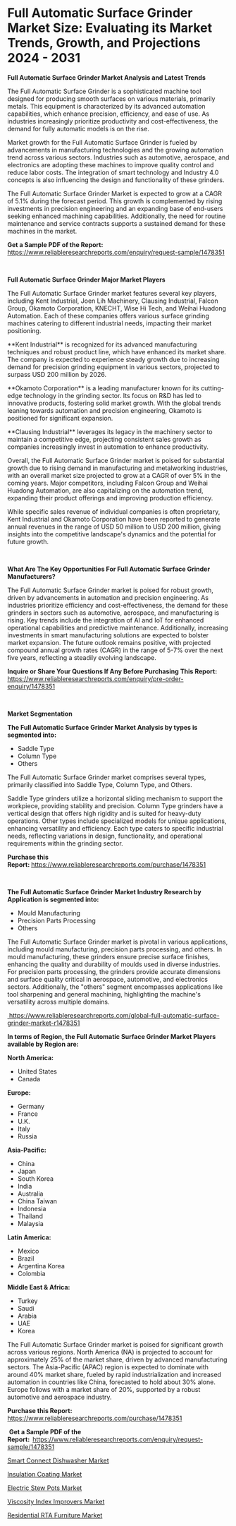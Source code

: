 <p><h1>Full Automatic Surface Grinder Market Size: Evaluating its Market Trends, Growth, and Projections 2024 - 2031</h1></p><p><strong>Full Automatic Surface Grinder Market Analysis and Latest Trends</strong></p>
<p><p>The Full Automatic Surface Grinder is a sophisticated machine tool designed for producing smooth surfaces on various materials, primarily metals. This equipment is characterized by its advanced automation capabilities, which enhance precision, efficiency, and ease of use. As industries increasingly prioritize productivity and cost-effectiveness, the demand for fully automatic models is on the rise.</p><p>Market growth for the Full Automatic Surface Grinder is fueled by advancements in manufacturing technologies and the growing automation trend across various sectors. Industries such as automotive, aerospace, and electronics are adopting these machines to improve quality control and reduce labor costs. The integration of smart technology and Industry 4.0 concepts is also influencing the design and functionality of these grinders.</p><p>The Full Automatic Surface Grinder Market is expected to grow at a CAGR of 5.1% during the forecast period. This growth is complemented by rising investments in precision engineering and an expanding base of end-users seeking enhanced machining capabilities. Additionally, the need for routine maintenance and service contracts supports a sustained demand for these machines in the market.</p></p>
<p><strong>Get a Sample PDF of the Report:&nbsp;</strong> <a href="https://www.reliableresearchreports.com/enquiry/request-sample/1478351?utm_campaign=40&utm_medium=2&utm_source=Github&utm_content=ia&utm_term=28092024&utm_id=full-automatic-surface-grinder">https://www.reliableresearchreports.com/enquiry/request-sample/1478351</a></p>
<p>&nbsp;</p>
<p><strong>Full Automatic Surface Grinder Major Market Players</strong></p>
<p><p>The Full Automatic Surface Grinder market features several key players, including Kent Industrial, Joen Lih Machinery, Clausing Industrial, Falcon Group, Okamoto Corporation, KNECHT, Wise Hi Tech, and Weihai Huadong Automation. Each of these companies offers various surface grinding machines catering to different industrial needs, impacting their market positioning.</p><p>**Kent Industrial** is recognized for its advanced manufacturing techniques and robust product line, which have enhanced its market share. The company is expected to experience steady growth due to increasing demand for precision grinding equipment in various sectors, projected to surpass USD 200 million by 2026.</p><p>**Okamoto Corporation** is a leading manufacturer known for its cutting-edge technology in the grinding sector. Its focus on R&D has led to innovative products, fostering solid market growth. With the global trends leaning towards automation and precision engineering, Okamoto is positioned for significant expansion.</p><p>**Clausing Industrial** leverages its legacy in the machinery sector to maintain a competitive edge, projecting consistent sales growth as companies increasingly invest in automation to enhance productivity.</p><p>Overall, the Full Automatic Surface Grinder market is poised for substantial growth due to rising demand in manufacturing and metalworking industries, with an overall market size projected to grow at a CAGR of over 5% in the coming years. Major competitors, including Falcon Group and Weihai Huadong Automation, are also capitalizing on the automation trend, expanding their product offerings and improving production efficiency. </p><p>While specific sales revenue of individual companies is often proprietary, Kent Industrial and Okamoto Corporation have been reported to generate annual revenues in the range of USD 50 million to USD 200 million, giving insights into the competitive landscape's dynamics and the potential for future growth.</p></p>
<p>&nbsp;</p>
<p><strong>What Are The Key Opportunities For Full Automatic Surface Grinder Manufacturers?</strong></p>
<p><p>The Full Automatic Surface Grinder market is poised for robust growth, driven by advancements in automation and precision engineering. As industries prioritize efficiency and cost-effectiveness, the demand for these grinders in sectors such as automotive, aerospace, and manufacturing is rising. Key trends include the integration of AI and IoT for enhanced operational capabilities and predictive maintenance. Additionally, increasing investments in smart manufacturing solutions are expected to bolster market expansion. The future outlook remains positive, with projected compound annual growth rates (CAGR) in the range of 5-7% over the next five years, reflecting a steadily evolving landscape.</p></p>
<p><strong>Inquire or Share Your Questions If Any Before Purchasing This Report:</strong> <a href="https://www.reliableresearchreports.com/enquiry/pre-order-enquiry/1478351?utm_campaign=40&utm_medium=2&utm_source=Github&utm_content=ia&utm_term=28092024&utm_id=full-automatic-surface-grinder">https://www.reliableresearchreports.com/enquiry/pre-order-enquiry/1478351</a></p>
<p>&nbsp;</p>
<p><strong>Market Segmentation</strong></p>
<p><strong>The Full Automatic Surface Grinder Market Analysis by types is segmented into:</strong></p>
<p><ul><li>Saddle Type</li><li>Column Type</li><li>Others</li></ul></p>
<p><p>The Full Automatic Surface Grinder market comprises several types, primarily classified into Saddle Type, Column Type, and Others. </p><p>Saddle Type grinders utilize a horizontal sliding mechanism to support the workpiece, providing stability and precision. Column Type grinders have a vertical design that offers high rigidity and is suited for heavy-duty operations. Other types include specialized models for unique applications, enhancing versatility and efficiency. Each type caters to specific industrial needs, reflecting variations in design, functionality, and operational requirements within the grinding sector.</p></p>
<p><strong>Purchase this Report:&nbsp;</strong><a href="https://www.reliableresearchreports.com/purchase/1478351?utm_campaign=40&utm_medium=2&utm_source=Github&utm_content=ia&utm_term=28092024&utm_id=full-automatic-surface-grinder">https://www.reliableresearchreports.com/purchase/1478351</a></p>
<p>&nbsp;</p>
<p><strong>The Full Automatic Surface Grinder Market Industry Research by Application is segmented into:</strong></p>
<p><ul><li>Mould Manufacturing</li><li>Precision Parts Processing</li><li>Others</li></ul></p>
<p><p>The Full Automatic Surface Grinder market is pivotal in various applications, including mould manufacturing, precision parts processing, and others. In mould manufacturing, these grinders ensure precise surface finishes, enhancing the quality and durability of moulds used in diverse industries. For precision parts processing, the grinders provide accurate dimensions and surface quality critical in aerospace, automotive, and electronics sectors. Additionally, the "others" segment encompasses applications like tool sharpening and general machining, highlighting the machine's versatility across multiple domains.</p></p>
<p><a href="https://www.reliableresearchreports.com/global-full-automatic-surface-grinder-market-r1478351?utm_campaign=40&utm_medium=2&utm_source=Github&utm_content=ia&utm_term=28092024&utm_id=full-automatic-surface-grinder">&nbsp;https://www.reliableresearchreports.com/global-full-automatic-surface-grinder-market-r1478351</a></p>
<p><strong>In terms of Region, the Full Automatic Surface Grinder Market Players available by Region are:</strong></p>
<p>
    <p> <strong> North America: </strong>
        <ul>
            <li>United States</li>
            <li>Canada</li>
        </ul>
        </p> 
    <p> <strong> Europe: </strong>
        <ul>
            <li>Germany</li>
            <li>France</li>
            <li>U.K.</li>
            <li>Italy</li>
            <li>Russia</li>
        </ul>
        </p> 
    <p> <strong> Asia-Pacific: </strong>
        <ul>
            <li>China</li>
            <li>Japan</li>
            <li>South Korea</li>
            <li>India</li>
            <li>Australia</li>
            <li>China Taiwan</li>
            <li>Indonesia</li>
            <li>Thailand</li>
            <li>Malaysia</li>
        </ul>
        </p> 
    <p> <strong> Latin America: </strong>
        <ul>
            <li>Mexico</li>
            <li>Brazil</li>
            <li>Argentina Korea</li>
            <li>Colombia</li>
        </ul>
        </p> 
    <p> <strong> Middle East & Africa: </strong>
        <ul>
            <li>Turkey</li>
            <li>Saudi</li>
            <li>Arabia</li>
            <li>UAE</li>
            <li>Korea</li>
        </ul>
    </p>
    </p>
<p><p>The Full Automatic Surface Grinder market is poised for significant growth across various regions. North America (NA) is projected to account for approximately 25% of the market share, driven by advanced manufacturing sectors. The Asia-Pacific (APAC) region is expected to dominate with around 40% market share, fueled by rapid industrialization and increased automation in countries like China, forecasted to hold about 30% alone. Europe follows with a market share of 20%, supported by a robust automotive and aerospace industry.</p></p>
<p><strong>Purchase this Report: </strong><a href="https://www.reliableresearchreports.com/purchase/1478351?utm_campaign=40&utm_medium=2&utm_source=Github&utm_content=ia&utm_term=28092024&utm_id=full-automatic-surface-grinder">https://www.reliableresearchreports.com/purchase/1478351</a></p>
<p>&nbsp;<strong>Get a Sample PDF of the Report:&nbsp;&nbsp;</strong><a href="https://www.reliableresearchreports.com/enquiry/request-sample/1478351?utm_campaign=40&utm_medium=2&utm_source=Github&utm_content=ia&utm_term=28092024&utm_id=full-automatic-surface-grinder">https://www.reliableresearchreports.com/enquiry/request-sample/1478351</a></p>
<p><strong></strong></p>
<p><p><a href="https://github.com/tacitam515l/Market-Research-Report-List-1/blob/main/smart-connect-dishwasher-market.md?utm_campaign=40&utm_medium=2&utm_source=Github&utm_content=ia&utm_term=28092024&utm_id=full-automatic-surface-grinder">Smart Connect Dishwasher Market</a></p><p><a href="https://www.linkedin.com/pulse/what-growth-drivers-insulation-coating-market-comprehensive-fpegf?utm_campaign=40&utm_medium=2&utm_source=Github&utm_content=ia&utm_term=28092024&utm_id=full-automatic-surface-grinder">Insulation Coating Market</a></p><p><a href="https://issuu.com/reportprime-2/docs/electric-stew-pots-market-size-2030_be7cbcbe216ee7?utm_campaign=40&utm_medium=2&utm_source=Github&utm_content=ia&utm_term=28092024&utm_id=full-automatic-surface-grinder">Electric Stew Pots Market</a></p><p><a href="https://www.linkedin.com/pulse/global-viscosity-index-improvers-market-trends-insights-growth-hgcyf?utm_campaign=40&utm_medium=2&utm_source=Github&utm_content=ia&utm_term=28092024&utm_id=full-automatic-surface-grinder">Viscosity Index Improvers Market</a></p><p><a href="https://issuu.com/reportprime-2/docs/residential-rta-furniture-market-si_717a7f29a7c081?utm_campaign=40&utm_medium=2&utm_source=Github&utm_content=ia&utm_term=28092024&utm_id=full-automatic-surface-grinder">Residential RTA Furniture Market</a></p></p>